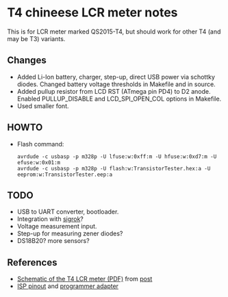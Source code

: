 # T4 chineese LCR meter notes

This is for LCR meter marked QS2015-T4, but should work for other T4
(and may be T3) variants.

## Changes

* Added Li-Ion battery, charger, step-up, direct USB power via schottky diodes.
  Changed battery voltage thresholds in Makefile and in source.
* Added pullup resistor from LCD RST (ATmega pin PD4) to D2 anode. Enabled
  PULLUP_DISABLE and LCD_SPI_OPEN_COL options in Makefile.
* Used smaller font.

## HOWTO

* Flash command:

    ```
    avrdude -c usbasp -p m328p -U lfuse:w:0xff:m -U hfuse:w:0xd7:m -U efuse:w:0x01:m
    avrdude -c usbasp -p m328p -U flash:w:TransistorTester.hex:a -U eeprom:w:TransistorTester.eep:a
    ```

## TODO

* USB to UART converter, bootloader.
* Integration with [sigrok](http://sigrok.org/)?
* Voltage measurement input.
* Step-up for measuring zener diodes?
* DS18B20? more sensors?

## References

* [Schematic of the T4 LCR meter (PDF)](http://www.mikrocontroller.net/attachment/228473/TT-CN_T4.PDF)
  from
  [post](http://www.mikrocontroller.net/topic/248078?page=6#3784106)
* [ISP pinout](http://www.eevblog.com/forum/testgear/$20-lcr-esr-transistor-checker-project/?action=dlattach;attach=148776;image)
  and
  [programmer adapter](http://www.eevblog.com/forum/testgear/$20-lcr-esr-transistor-checker-project/msg659867/#msg659867)
